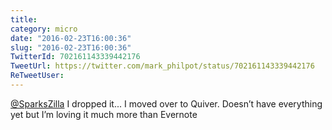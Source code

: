 ```yaml
---
title: 
category: micro
date: "2016-02-23T16:00:36"
slug: "2016-02-23T16:00:36"
TwitterId: 702161143339442176
TweetUrl: https://twitter.com/mark_philpot/status/702161143339442176
ReTweetUser: 
---
```


[@SparksZilla](https://twitter.com/SparksZilla) I dropped it... I moved over to Quiver. Doesn’t have everything yet but I’m loving it much more than Evernote